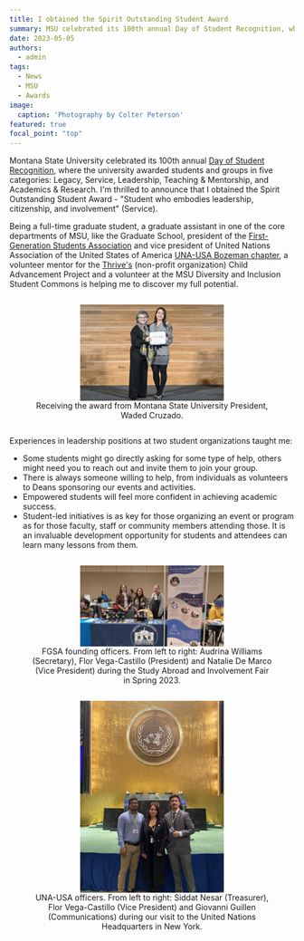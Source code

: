 ```yaml
---
title: I obtained the Spirit Outstanding Student Award
summary: MSU celebrated its 100th annual Day of Student Recognition, where the university awarded students and groups in five categories.
date: 2023-05-05
authors:
  - admin
tags:
  - News
  - MSU
  - Awards
image:
  caption: 'Photography by Colter Peterson'
featured: true
focal_point: "top"
---
```


 Montana State University celebrated its 100th annual [Day of Student Recognition](https://www.montana.edu/engagement/programs/dsr/), where the university awarded students and groups in five categories: Legacy, Service, Leadership, Teaching & Mentorship, and Academics & Research. I'm thrilled to announce that I obtained the Spirit Outstanding Student Award - "Student who embodies leadership, citizenship, and involvement" (Service).

 Being a full-time graduate student, a graduate assistant in one of the core departments of MSU, like the Graduate School, president of the [First-Generation Students Association](https://www.instagram.com/msu_firstgenerationstudents/) and vice president of United Nations Association of the United States of America [UNA-USA Bozeman chapter](https://www.instagram.com/unausamontanastate/), a volunteer mentor for the [Thrive's](https://allthrive.org/) (non-profit organization) Child Advancement Project and a volunteer at the MSU Diversity and Inclusion Student Commons is helping me to discover my full potential. 

<div style="display: flex; justify-content: center;">
  <figure style="text-align: center;">
    <img src="d.jpg" alt="figure" width="60%" style="margin-left: auto; margin-right: auto; display: block;">
    <figcaption>Receiving the award from Montana State University President, Waded Cruzado.</figcaption>
  </figure>
</div>

Experiences in leadership positions at two student organizations taught me:
- Some students might go directly asking for some type of help, others might need you to reach out and invite them to join your group.
- There is always someone willing to help, from individuals as volunteers to Deans sponsoring our events and activities.
- Empowered students will feel more confident in achieving academic success.
- Student-led initiatives is as key for those organizing an event or program as for those faculty, staff or community members attending those. It is an invaluable development opportunity for students and attendees can learn many lessons from them.

<div style="display: flex; justify-content: center;">
  <figure style="text-align: center;">
    <img src="c.jpg" alt="figure" width="60%" style="margin-left: auto; margin-right: auto; display: block;">
    <figcaption>FGSA founding officers. From left to right: Audrina Williams (Secretary), Flor Vega-Castillo (President) and Natalie De Marco (Vice President) during the Study Abroad and Involvement Fair in Spring 2023. </figcaption>
  </figure>
</div>

<div style="display: flex; justify-content: center;">
  <figure style="text-align: center;">
    <img src="e.jpg" alt="figure" width="60%" style="margin-left: auto; margin-right: auto; display: block;">
    <figcaption>UNA-USA officers. From left to right: Siddat Nesar (Treasurer), Flor Vega-Castillo (Vice President) and Giovanni Guillen (Communications) during our visit to the United Nations Headquarters in New York. </figcaption>
  </figure>
</div>
